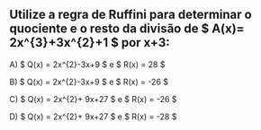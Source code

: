 ## Utilize a regra de Ruffini para determinar o quociente e o resto da divisão de $ A(x)= 2x^{3}+3x^{2}+1  $ por x+3: 

 A) $ Q(x) = 2x^{2}-3x+9 $ e $ R(x) = 28 $

 B) $ Q(x) = 2x^{2}-3x+9 $ e $ R(x) = -26 $

 C) $ Q(x) = 2x^{2}+ 9x+27 $ e $ R(x) = -26 $

 D) $ Q(x) = 2x^{2}+ 9x+27 $ e $ R(x) = -28 $